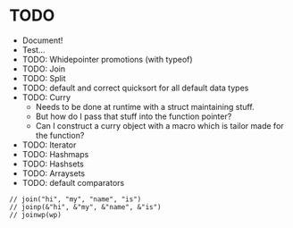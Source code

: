 # TODO

*  Document!
*  Test...
*  TODO: Whidepointer promotions (with typeof)
*  TODO: Join
*  TODO: Split
*  TODO: default and correct quicksort for all default data types
*  TODO: Curry
    *  Needs to be done at runtime with a struct maintaining stuff.
    *  But how do I pass that stuff into the function pointer?
    *  Can I construct a curry object with a macro which is tailor made for the function?
*  TODO: Iterator
*  TODO: Hashmaps
*  TODO: Hashsets
*  TODO: Arraysets
*  TODO: default comparators
 
```
// join("hi", "my", "name", "is")
// joinp(&"hi", &"my", &"name", &"is")
// joinwp(wp)
```


